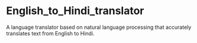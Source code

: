 # English_to_Hindi_translator
 A language translator based on natural language processing that accurately translates text from English to Hindi.
